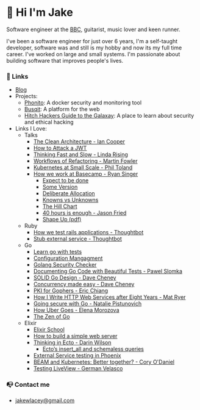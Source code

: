 # 👋 Hi I'm Jake

Software engineer at the [BBC](https://bbc.co.uk), guitarist, music lover and keen runner. 

I've been a software engineer for just over 6 years, I'm a self-taught developer, software was and still is my hobby and now its my full time career. I've worked on large and small systems. I'm passionate about building software that improves people's lives. 

### 🔗 Links
- [Blog](https://jakelacey2012.github.io/blog/)
- Projects:
  - [Phonito](https://phonito.io): A docker security and monitoring tool
  - [Busqit](https://github.com/Busqit): A platform for the web
  - [Hitch Hackers Guide to the Galaxay](https://jakelacey2012.github.io/hitch-hackers-guide-to-the-galaxy/): A place to learn about security and ethical hacking
- Links I Love:
  - Talks
     - [The Clean Architecture - Ian Cooper](https://www.youtube.com/watch?v=SxJPQ5qXisw)
     - [How to Attack a JWT](https://www.youtube.com/watch?v=muYmiEtPL8U)
	 - [Thinking Fast and Slow - Linda Rising](https://www.youtube.com/watch?v=XjbTLIqnq-o)
     - [Workflows of Refactoring - Martin Fowler](https://www.youtube.com/watch?v=vqEg37e4Mkw)
     - [Kubernetes at Small Scale - Phil Toland](https://www.youtube.com/watch?v=i3tqGlBWHNs)
     - [How we work at Basecamp - Ryan Singer](https://www.youtube.com/watch?v=ATpJBeuknaQ)
       - [Expect to be done](https://www.youtube.com/watch?v=VxMLpe9dQ2g)
	   - [Some Version](https://www.youtube.com/watch?v=pj2_ABFz9Tg)
       - [Deliberate Allocation](https://www.youtube.com/watch?v=M43-0t-hckQ)
	   - [Knowns vs Unknowns](https://www.youtube.com/watch?v=JwrI6rxELFw)
	   - [The Hill Chart](https://www.youtube.com/watch?v=UlLkS0lxRV0)
       - [40 hours is enough - Jason Fried](https://www.youtube.com/watch?v=r_cc-JrTe38)
       - [Shape Up (pdf)](https://basecamp.com/shapeup/shape-up.pdf)
  - Ruby
     - [How we test rails applications - Thoughtbot](https://thoughtbot.com/blog/how-we-test-rails-applications)
     - [Stub external service - Thoughtbot](https://thoughtbot.com/blog/how-to-stub-external-services-in-tests)
  - Go
     - [Learn go with tests](https://github.com/quii/learn-go-with-tests)
     - [Configuration Mangagment](https://github.com/ilyakaznacheev/cleanenv)
     - [Golang Security Checker](https://github.com/securego/gosec)
     - [Documenting Go Code with Beautiful Tests - Pawel Slomka](https://www.youtube.com/watch?v=TGg6cc0QCzw)
     - [SOLID Go Design - Dave Cheney](https://www.youtube.com/watch?v=zzAdEt3xZ1M)
     - [Concurrency made easy - Dave Cheney](https://www.youtube.com/watch?v=yKQOunhhf4A)
     - [PKI for Gophers - Eric Chiang](https://www.youtube.com/watch?v=VwPQKS9Njv0)
     - [How I Write HTTP Web Services after Eight Years - Mat Ryer](https://www.youtube.com/watch?v=rWBSMsLG8po)
     - [Going secure with Go - Natalie Pistunovich](https://www.youtube.com/watch?v=9e2gRtzemGo)
     - [How Uber Goes - Elena Morozova](https://www.youtube.com/watch?v=nLskCRJOdxM)
     - [The Zen of Go](https://the-zen-of-go.netlify.app/)
   - Elixir
     - [Elixir School](https://elixirschool.com/)
     - [How to build a simple web server](https://dev.to/jonlunsford/elixir-building-a-small-json-endpoint-with-plug-cowboy-and-poison-1826)
     - [Thinking in Ecto - Darin Wilson](https://www.youtube.com/watch?v=YQxopjai0CU)
       - [Ecto’s insert_all and schemaless queries](http://blog.plataformatec.com.br/2016/05/ectos-insert_all-and-schemaless-queries/)
     - [External Service testing in Phoenix](https://dev.to/vinhnglx/external-service-testing-in-phoenix-3ehg)
	 - [BEAM and Kubernetes: Better together? - Cory O'Daniel](https://www.youtube.com/watch?v=Nv6GfEGv0kc)
	 - [Testing LiveView - German Velasco](https://www.youtube.com/watch?v=h8NURVLysrk)
	
### 📭 Contact me
- jakewlacey@gmail.com
